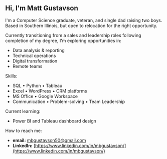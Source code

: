 ## Hi, I'm Matt Gustavson

I'm a Computer Science graduate, veteran, and single dad raising two boys. 
Based in Southern Illinois, but open to relocation for the right opportunity.

Currently transitioning from a sales and leadership roles following completion of my degree, I'm exploring opportunities in:
- Data analysis & reporting
- Technical operations
- Digital transformation
- Remote teams

Skills:
- SQL • Python • Tableau
- Excel • WordPress • CRM platforms
- MS Office • Google Workspace
- Communication • Problem-solving • Team Leadership

Current learning:
- Power BI and Tableau dashboard design

How to reach me:
- **email:** mbgustavson50@gmail.com
- **LinkedIn:** [https://www.linkedin.com/in/mbgustavson/](https://www.linkedin.com/in/mbgustavson/)
<!--
**mattg-ccc/mattg-ccc** is a ✨ _special_ ✨ repository because its `README.md` (this file) appears on your GitHub profile.

Here are some ideas to get you started:

- 🔭 I’m currently working on ...
- 🌱 I’m currently learning ...
- 👯 I’m looking to collaborate on ...
- 🤔 I’m looking for help with ...
- 💬 Ask me about ...
- 📫 How to reach me: ...
- 😄 Pronouns: ...
- ⚡ Fun fact: ...
-->
